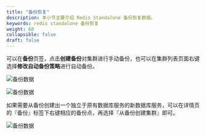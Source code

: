 ```yaml
---
title: "备份恢复"
description: 本小节主要介绍 Redis Standalone 备份恢复数据。 
keywords: redis standalone 备份恢复
weight: 60
collapsible: false
draft: false
---
```


  


可以在**备份**页签，点击**创建备份**对集群进行手动备份，也可以在集群列表页面右键选择**修改自动备份策略**进行自动备份。

![备份数据](../../_images/backup_data_1.png)

![备份数据](../../_images/backup_data_2.png)

如果需要从备份创建出一个独立于原有数据库服务的新数据库服务，可以在详情页的『备份』标签下右键相应的备份点，再选择『从备份创建集群』即可。

![备份数据](../../_images/backup_data_3.png)
